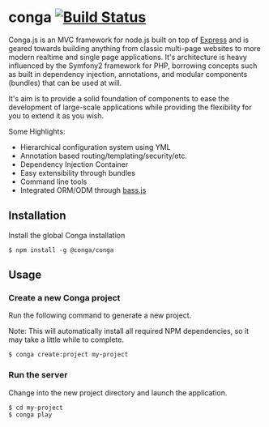 # conga [![Build Status](https://secure.travis-ci.org/congajs/conga.png)](http://travis-ci.org/congajs/conga)

Conga.js is an MVC framework for node.js built on top of [Express](http://expressjs.com) and is geared towards building anything from classic multi-page websites to more modern realtime and single page applications. It's architecture is heavy influenced by the Symfony2 framework for PHP, borrowing concepts such as built in dependency
injection, annotations, and modular components (bundles) that can be used at will.

It's aim is to provide a solid foundation of components to ease the development of large-scale applications while providing the flexibility for you to extend it as you wish.

Some Highlights:

* Hierarchical configuration system using YML
* Annotation based routing/templating/security/etc.
* Dependency Injection Container
* Easy extensibility through bundles
* Command line tools
* Integrated ORM/ODM through [bass.js](https://github.com/congajs/bass)

## Installation

Install the global Conga installation

    $ npm install -g @conga/conga

## Usage

### Create a new Conga project

Run the following command to generate a new project.

Note: This will automatically install all required NPM dependencies, so it may take a little while to complete.

    $ conga create:project my-project

### Run the server

Change into the new project directory and launch the application.

    $ cd my-project
    $ conga play
